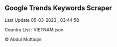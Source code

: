

## Google Trends Keywords Scraper 
 
Last Update 05-03-2023 , 03:44:58

Country List :
VIETNAM.json



© Abdul Muttaqin 
